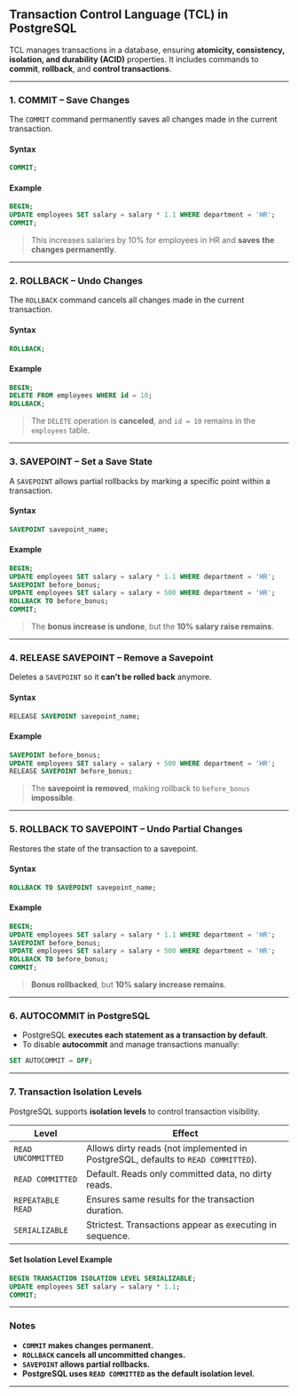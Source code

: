 ## **Transaction Control Language (TCL) in PostgreSQL**  

TCL manages transactions in a database, ensuring **atomicity, consistency, isolation, and durability (ACID)** properties. It includes commands to **commit**, **rollback**, and **control transactions**.  

---

### **1. COMMIT – Save Changes**  
The `COMMIT` command permanently saves all changes made in the current transaction.

#### **Syntax**  
```sql
COMMIT;
```

#### **Example**  
```sql
BEGIN;
UPDATE employees SET salary = salary * 1.1 WHERE department = 'HR';
COMMIT;
```
> This increases salaries by 10% for employees in HR and **saves the changes permanently**.

---

### **2. ROLLBACK – Undo Changes**  
The `ROLLBACK` command cancels all changes made in the current transaction.

#### **Syntax**  
```sql
ROLLBACK;
```

#### **Example**  
```sql
BEGIN;
DELETE FROM employees WHERE id = 10;
ROLLBACK;
```
> The `DELETE` operation is **canceled**, and `id = 10` remains in the `employees` table.

---

### **3. SAVEPOINT – Set a Save State**  
A `SAVEPOINT` allows partial rollbacks by marking a specific point within a transaction.

#### **Syntax**  
```sql
SAVEPOINT savepoint_name;
```

#### **Example**  
```sql
BEGIN;
UPDATE employees SET salary = salary * 1.1 WHERE department = 'HR';
SAVEPOINT before_bonus;
UPDATE employees SET salary = salary + 500 WHERE department = 'HR';
ROLLBACK TO before_bonus;
COMMIT;
```
> The **bonus increase is undone**, but the **10% salary raise remains**.

---

### **4. RELEASE SAVEPOINT – Remove a Savepoint**  
Deletes a `SAVEPOINT` so it **can’t be rolled back** anymore.

#### **Syntax**  
```sql
RELEASE SAVEPOINT savepoint_name;
```

#### **Example**  
```sql
SAVEPOINT before_bonus;
UPDATE employees SET salary = salary + 500 WHERE department = 'HR';
RELEASE SAVEPOINT before_bonus;
```
> The **savepoint is removed**, making rollback to `before_bonus` **impossible**.

---

### **5. ROLLBACK TO SAVEPOINT – Undo Partial Changes**  
Restores the state of the transaction to a savepoint.

#### **Syntax**  
```sql
ROLLBACK TO SAVEPOINT savepoint_name;
```

#### **Example**  
```sql
BEGIN;
UPDATE employees SET salary = salary * 1.1 WHERE department = 'HR';
SAVEPOINT before_bonus;
UPDATE employees SET salary = salary + 500 WHERE department = 'HR';
ROLLBACK TO before_bonus;
COMMIT;
```
> **Bonus rollbacked**, but **10% salary increase remains**.

---

### **6. AUTOCOMMIT in PostgreSQL**  
- PostgreSQL **executes each statement as a transaction by default**.  
- To disable **autocommit** and manage transactions manually:  
```sql
SET AUTOCOMMIT = OFF;
```

---

### **7. Transaction Isolation Levels**  
PostgreSQL supports **isolation levels** to control transaction visibility.

| **Level**         | **Effect** |
|-------------------|-----------|
| `READ UNCOMMITTED` | Allows dirty reads (not implemented in PostgreSQL, defaults to `READ COMMITTED`). |
| `READ COMMITTED` | Default. Reads only committed data, no dirty reads. |
| `REPEATABLE READ` | Ensures same results for the transaction duration. |
| `SERIALIZABLE` | Strictest. Transactions appear as executing in sequence. |

#### **Set Isolation Level Example**  
```sql
BEGIN TRANSACTION ISOLATION LEVEL SERIALIZABLE;
UPDATE employees SET salary = salary * 1.1;
COMMIT;
```

---

### **Notes**  
- **`COMMIT` makes changes permanent.**  
- **`ROLLBACK` cancels all uncommitted changes.**  
- **`SAVEPOINT` allows partial rollbacks.**  
- **PostgreSQL uses `READ COMMITTED` as the default isolation level.**  

---
